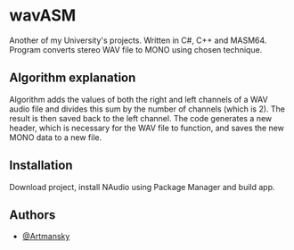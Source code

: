 # wavASM

Another of my University's projects. Written in C#, C++ and MASM64. Program converts stereo WAV file to MONO using chosen technique.




## Algorithm explanation

Algorithm adds the values of both the right and left channels of a WAV audio file and divides this sum by the number of channels (which is 2).
The result is then saved back to the left channel.
The code generates a new header, which is necessary for the WAV file to function, and saves the new MONO data to a new file.
## Installation

Download project, install NAudio using Package Manager and build app.
## Authors

- [@Artmansky](https://github.com/Artmansky)

